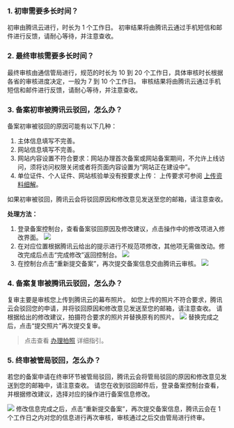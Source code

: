 

### 1. 初审需要多长时间？

初审由腾讯云进行，时长为 1 个工作日。
初审结果将由腾讯云通过手机短信和邮件进行反馈，请耐心等待，并注意查收。

### 2. 最终审核需要多长时间？

最终审核由通信管局进行，规范的时长为 10 到 20 个工作日，具体审核时长根据各省的审核进度决定，一般为 7 到 10 个工作日。
审核结果将由腾讯云通过手机短信和邮件进行反馈，请耐心等待，并注意查收。

### 3. 备案初审被腾讯云驳回，怎么办？

备案初审被驳回的原因可能有以下几种：
1. 主体信息填写不完善。
2. 网站信息填写不完善。
3. 网站内容设置不符合要求：网站办理首次备案或网站备案期间，不允许上线访问，须将访问权限关闭或者将页面内容设置为“网站正在建设中”。
4. 单位证件、个人证件、网站核验单没有按要求上传： 上传要求可参阅 [上传资料细解](https://www.qcloud.com/document/product/243/9548)。

如果初审被驳回，腾讯云会将驳回原因和修改意见发送至您的邮箱，请注意查收。

**处理方法：**
 1. 登录备案控制台，查看备案驳回原因及修改建议，点击操作中的修改项进入修改界面。
![](https://mc.qcloudimg.com/static/img/9dc099add57b23bc298f83e574f9044f/bohui1.jpg)
 2. 在对应位置根据腾讯云给出的提示进行不规范项修改，其他项无需做改动。修改完成后点击“完成修改”返回控制台。
![](https://mc.qcloudimg.com/static/img/5de06548af48f81d8c88ed4737ec677d/bohui2.jpg)
 3. 在控制台点击“重新提交备案”，再次提交备案信息交由腾讯云审核。
![](https://mc.qcloudimg.com/static/img/f7a3818f497c1d06cd49eb0606b5ede4/bohui3.jpg)

### 4. 备案复审被腾讯云驳回，怎么办？

复审主要是审核您上传到腾讯云的幕布照片。
如您上传的照片不符合要求，腾讯云会驳回您的申请，并将驳回原因和修改意见发送至您的邮箱，请注意查收。
请根据给出的修改建议，拍摄符合要求的照片并替换原有的照片。
![](https://mc.qcloudimg.com/static/img/72c057d903c3c386cdbc3e1b47e878f2/bohui41.jpg)
替换完成之后，点击“提交照片”再次提交复审。
>点击查看 [办理拍照](https://www.qcloud.com/document/product/243/9549) 详细指引。

### 5. 终审被管局驳回，怎么办？

若您的备案申请在终审环节被管局驳回，腾讯云会将管局驳回的原因和修改意见发送到您的邮箱中，请注意查收。
请您在收到驳回邮件后，登录备案控制台查看，并根据修改建议，选择对应的操作进行备案信息修改。

![](https://mc.qcloudimg.com/static/img/3bb26e9b10d61892aaffdd3dbd7dc788/bohui5.jpg)
修改信息完成之后，点击“重新提交备案”，再次提交备案信息，腾讯云会在 1 个工作日之内对您的信息进行再次审核，审核通过之后交由管局进行终审。
















